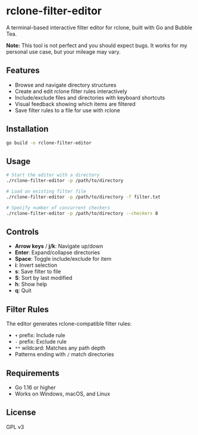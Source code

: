# rclone-filter-editor

A terminal-based interactive filter editor for rclone, built with Go and Bubble Tea.

**Note:** This tool is not perfect and you should expect bugs. It works for my personal use case, but your mileage may vary.

## Features

- Browse and navigate directory structures
- Create and edit rclone filter rules interactively
- Include/exclude files and directories with keyboard shortcuts
- Visual feedback showing which items are filtered
- Save filter rules to a file for use with rclone

## Installation

```bash
go build -o rclone-filter-editor
```

## Usage

```bash
# Start the editor with a directory
./rclone-filter-editor -p /path/to/directory

# Load an existing filter file
./rclone-filter-editor -p /path/to/directory -f filter.txt

# Specify number of concurrent checkers
./rclone-filter-editor -p /path/to/directory --checkers 8
```

## Controls

- **Arrow keys** / **j/k**: Navigate up/down
- **Enter**: Expand/collapse directories
- **Space**: Toggle include/exclude for item
- **i**: Invert selection
- **s**: Save filter to file
- **S**: Sort by last modified
- **h**: Show help
- **q**: Quit

## Filter Rules

The editor generates rclone-compatible filter rules:
- `+` prefix: Include rule
- `-` prefix: Exclude rule
- `**` wildcard: Matches any path depth
- Patterns ending with `/` match directories

## Requirements

- Go 1.16 or higher
- Works on Windows, macOS, and Linux

## License

GPL v3